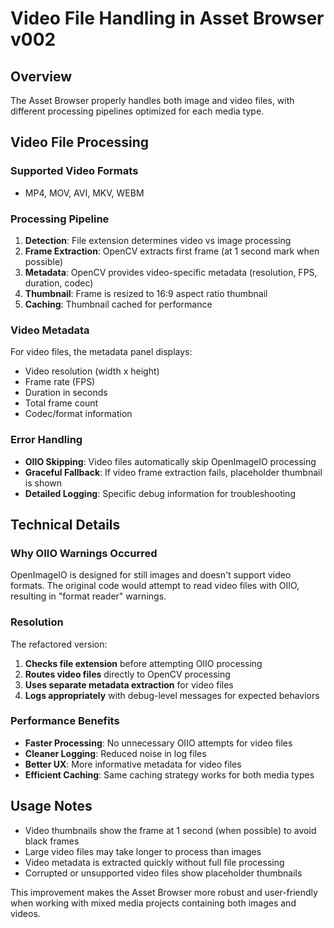 # Video File Handling in Asset Browser v002

## Overview

The Asset Browser properly handles both image and video files, with different processing pipelines optimized for each media type.

## Video File Processing

### Supported Video Formats
- MP4, MOV, AVI, MKV, WEBM

### Processing Pipeline
1. **Detection**: File extension determines video vs image processing
2. **Frame Extraction**: OpenCV extracts first frame (at 1 second mark when possible)
3. **Metadata**: OpenCV provides video-specific metadata (resolution, FPS, duration, codec)
4. **Thumbnail**: Frame is resized to 16:9 aspect ratio thumbnail
5. **Caching**: Thumbnail cached for performance

### Video Metadata
For video files, the metadata panel displays:
- Video resolution (width x height)
- Frame rate (FPS)
- Duration in seconds
- Total frame count
- Codec/format information

### Error Handling
- **OIIO Skipping**: Video files automatically skip OpenImageIO processing
- **Graceful Fallback**: If video frame extraction fails, placeholder thumbnail is shown
- **Detailed Logging**: Specific debug information for troubleshooting

## Technical Details

### Why OIIO Warnings Occurred
OpenImageIO is designed for still images and doesn't support video formats. The original code would attempt to read video files with OIIO, resulting in "format reader" warnings.

### Resolution
The refactored version:
1. **Checks file extension** before attempting OIIO processing
2. **Routes video files** directly to OpenCV processing
3. **Uses separate metadata extraction** for video files
4. **Logs appropriately** with debug-level messages for expected behaviors

### Performance Benefits
- **Faster Processing**: No unnecessary OIIO attempts for video files
- **Cleaner Logging**: Reduced noise in log files
- **Better UX**: More informative metadata for video files
- **Efficient Caching**: Same caching strategy works for both media types

## Usage Notes

- Video thumbnails show the frame at 1 second (when possible) to avoid black frames
- Large video files may take longer to process than images
- Video metadata is extracted quickly without full file processing
- Corrupted or unsupported video files show placeholder thumbnails

This improvement makes the Asset Browser more robust and user-friendly when working with mixed media projects containing both images and videos.
